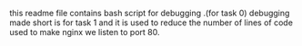 this readme file contains bash script for debugging .(for task 0)
debugging made short is for task 1 and it is used to reduce the number of lines of code used to make nginx we listen to port 80.
